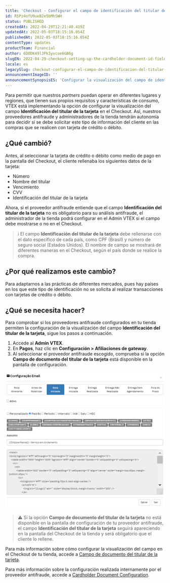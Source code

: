 ```yaml
---
title: 'Checkout - Configurar el campo de identificación del titular de la tarjeta'
id: R5Pz4ofU9ueB2e5bMhSWH
status: PUBLISHED
createdAt: 2022-04-29T12:21:40.419Z
updatedAt: 2022-05-03T18:15:16.054Z
publishedAt: 2022-05-03T18:15:16.054Z
contentType: updates
productTeam: Financial
author: 6DODK49lJPk3yvcoe6GB6g
slugEN: 2022-04-29-checkout-setting-up-the-cardholder-document-id-field
locale: es
legacySlug: checkout-configurar-el-campo-de-identificacion-del-titular-de-la-tarjeta
announcementImageID: ''
announcementSynopsisES: 'Configurar la visualización del campo de identificación del titular de la tarjeta en el checkout.'
---
```


Para permitir que nuestros _partners_ puedan operar en diferentes lugares y regiones, que tienen sus propios requisitos y características de consumo, VTEX está implementando la opción de configurar la visualización del campo **Identificación del titular de la tarjeta** en el Checkout. Así, nuestros proveedores antifraude y administradores de la tienda tendrán autonomía para decidir si se debe solicitar este tipo de información del cliente en las compras que se realicen con tarjeta de crédito o débito.

## ¿Qué cambió?

Antes, al seleccionar la tarjeta de crédito o débito como medio de pago en la pantalla del Checkout, el cliente rellenaba los siguientes datos de la tarjeta:

* Número
* Nombre del titular
* Vencimiento 
* CVV
* Identificación del titular de la tarjeta

Ahora, si el proveedor antifraude entiende que el campo **Identificación del titular de la tarjeta** no es obligatorio para su análisis antifraude, el administrador de la tienda podrá configurar en el Admin VTEX si el campo debe mostrarse o no en el Checkout.

>ℹ️ El campo **Identificación del titular de la tarjeta** debe rellenarse con el dato específico de cada país, como CPF (Brasil) y número de seguro social (Estados Unidos). El nombre de campo se mostrará de diferentes maneras en el Checkout, según el país donde se realice la compra.

## ¿Por qué realizamos este cambio?

Para adaptarnos a las prácticas de diferentes mercados, pues hay países en los que este tipo de identificación no se solicita al realizar transacciones con tarjetas de crédito o débito.

## ¿Qué se necesita hacer?

Para comprobar si los proveedores antifraude configurados en tu tienda permiten la configuración de la visualización del campo **Identificación del titular de la tarjeta**, sigue los pasos a continuación.

1. Accede al **Admin VTEX**.
2. En **Pagos**, haz clic en **Configuración > Afiliaciones de gateway**. 
3. Al seleccionar el proveedor antifraude escogido, comprueba si la opción **Campo de documento del titular de la tarjeta** está disponible en la pantalla de configuración.

![campo de documento del titular de la tarjeta](https://raw.githubusercontent.com/vtexdocs/help-center-content/refs/heads/main/_1.png)

>⚠️ Si la opción **Campo de documento del titular de la tarjeta** no está disponible en la pantalla de configuración de tu proveedor antifraude, el campo **Identificación del titular de la tarjeta** seguirá apareciendo en la pantalla del Checkout de la tienda y será obligatorio que el cliente lo rellene.

Para más información sobre cómo configurar la visualización del campo en el Checkout de tu tienda, accede a [Campo de documento del titular de la tarjeta](https://help.vtex.com/es/tutorial/antifraud-provider--4aZtmdpgFikcsQomWyqAOq#configuracion-del-documento-del-titular-de-la-tarjeta).

Para más información sobre la configuración realizada internamente por el proveedor antifraude, accede a [Cardholder Document Configuration](https://developers.vtex.com/vtex-rest-api/docs/cardholder-document-configuration).

